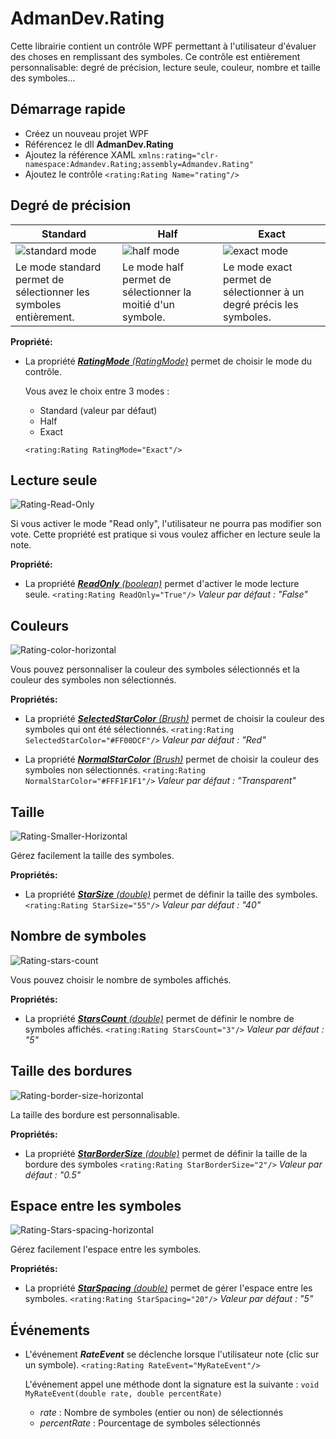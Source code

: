 ﻿# AdmanDev.Rating


Cette librairie contient un contrôle WPF permettant à l'utilisateur d'évaluer des choses en remplissant des symboles.
Ce contrôle est entièrement personnalisable: degré de précision, lecture seule, couleur, nombre et taille des symboles...

## Démarrage rapide
- Créez un nouveau projet WPF
- Référencez le dll **AdmanDev.Rating**
- Ajoutez la référence XAML
<code>xmlns:rating="clr-namespace:Admandev.Rating;assembly=Admandev.Rating"</code>
- Ajoutez le contrôle
<code><rating:Rating Name="rating"/> </code>


## Degré de précision
<table>
	<thead>
		<tr>
			<th>Standard</th>
			<th>Half</th>
			<th>Exact</th>
		</tr>
	</thead>
	<tbody>
		<tr>
			<td><img src="https://i.ibb.co/fkbHWjF/Rating.png" alt="standard mode"/></td>
	  <td><img src="https://i.ibb.co/d7ynb6J/Rating-Half-mode.png" alt="half mode"/></td>
	  <td><img src="https://i.ibb.co/Hxgxvjd/Rating-Exact-mode.png" alt="exact mode"/></td>
		</tr>
		<tr>
		<td>Le mode standard permet de sélectionner les symboles entièrement.</td>
		<td>Le mode half permet de sélectionner la moitié d'un symbole.</td>
		<td>Le mode exact permet de sélectionner à un degré précis les symboles.</td>
	</tr>
   </tbody>
</table>

**Propriété:**
- La propriété <u>***RatingMode***  *(RatingMode)*</u> permet de choisir le mode du contrôle.

	Vous avez le choix entre 3 modes :
	- Standard (valeur par défaut)
	- Half
	- Exact

	<code><rating:Rating RatingMode="Exact"/></code>

## Lecture seule
<img src="https://i.ibb.co/Xx6W1LC/Rating-Read-Only.gif" alt="Rating-Read-Only">

Si vous activer le mode "Read only", l'utilisateur ne pourra pas modifier son vote. Cette propriété est pratique si vous voulez afficher en lecture seule la note.

**Propriété:**
- La propriété <u>***ReadOnly*** *(boolean)*</u> permet d'activer le mode lecture seule.
<code><rating:Rating ReadOnly="True"/></code>
*Valeur par défaut : "False"*

## Couleurs 
<img src="https://i.ibb.co/10ZBQ71/Rating-color-horizontal.png" alt="Rating-color-horizontal" >

Vous pouvez personnaliser la couleur des symboles sélectionnés et la couleur des symboles non sélectionnés.

**Propriétés:**
- La propriété <u>***SelectedStarColor*** *(Brush)*</u> permet de choisir la couleur des symboles qui ont été sélectionnés.
<code><rating:Rating SelectedStarColor="#FF00DCF"/></code>
*Valeur par défaut : "Red"*

- La propriété <u>***NormalStarColor*** *(Brush)*</u> permet de choisir la couleur des symboles non sélectionnés.
<code><rating:Rating NormalStarColor="#FFF1F1F1"/></code>
*Valeur par défaut : "Transparent"*


## Taille
<img src="https://i.ibb.co/vvH9TnZ/Rating-Smaller-Horizontal.png" alt="Rating-Smaller-Horizontal" >

Gérez facilement la taille des symboles.

**Propriétés:**
- La propriété <u>***StarSize*** *(double)*</u> permet de définir la taille des symboles.
<code><rating:Rating StarSize="55"/></code>
*Valeur par défaut : "40"*


## Nombre de symboles
<img src="https://i.ibb.co/LhF6t2X/Rating-stars-count.png" alt="Rating-stars-count">

 Vous pouvez choisir le nombre de symboles affichés.

**Propriétés:**
- La propriété <u>***StarsCount*** *(double)*</u> permet de définir le nombre de symboles affichés.
<code><rating:Rating StarsCount="3"/></code>
*Valeur par défaut : "5"*

## Taille des bordures
<img src="https://i.ibb.co/zrq6WJ0/Rating-border-size-horizontal.png" alt="Rating-border-size-horizontal">

La taille des bordure est personnalisable.

**Propriétés:**
- La propriété <u>***StarBorderSize*** *(double)*</u> permet de définir la taille de la bordure des symboles
<code><rating:Rating StarBorderSize="2"/></code>
*Valeur par défaut : "0.5"*

## Espace entre les symboles
<img src="https://i.ibb.co/6y2t6s2/Rating-Stars-spacing-horizontal.png" alt="Rating-Stars-spacing-horizontal">

Gérez facilement l'espace entre les symboles.

**Propriétés:**
- La propriété <u>***StarSpacing*** *(double)*</u> permet de gérer l'espace entre les symboles.
<code><rating:Rating StarSpacing="20"/></code>
*Valeur par défaut : "5"*

## Événements

- L'événement ***RateEvent*** se déclenche lorsque l'utilisateur note (clic sur un symbole).
	<code><rating:Rating RateEvent="MyRateEvent"/></code>
	
	L'événement appel une méthode dont la signature est la suivante :
	<code>void MyRateEvent(double rate, double percentRate)</code>
	
	* *rate* : Nombre de symboles (entier ou non) de sélectionnés 
	* *percentRate* : Pourcentage de symboles sélectionnés 
